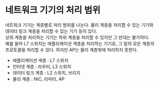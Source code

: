 # 네트워크 기기의 처리 범위
네트워크 기기는 계층별로 처리 범위를 나눈다. 물리 계층을 처리할 수 있는 기기와 <br/>
데이터 링크 계층을 처리할 수 있는 기기 등이 있다.<br/>
상위 계층을 처리하는 기기는 하위 계층을 처리할 수 있지만 그 반대는 불가하다.<br/>
예를 들어 L7 스위치는 애플리케이션 계층을 처리하는 기기로, 그 밑의 모든 계층의<br/>
프로토콜을 처리할 수 있다. 하지만 AP는 물리 계층밖에 처리하지 못한다.<br/>
- 애플리케이션 계층 : L7 스위치
- 인터넷 계층 : 라우터, L3 스위치
- 데이터 링크 계층 : L2 스위치, 브리지
- 물리 계층 : NIC, 리피터, AP
